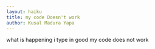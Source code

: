 ```yaml
---
layout: haiku
title: my code Doesn't work
author: Kusal Madura Yapa
---
```


what is happening
i type in good
my code does not work
